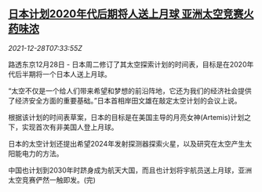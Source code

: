 <!--1640678462000-->
[日本计划2020年代后期将人送上月球 亚洲太空竞赛火药味浓](https://cn.reuters.com/article/japan-space-plan-1228-idCNKBS2J70DS)
------

<div><i>2021-12-28T07:33:55Z</i></div><p>路透东京12月28日 - 日本周二修订了其太空探索计划的时间表，目标是在2020年代后半期将一个日本人送上月球。</p><p>“太空不仅是一个给人们带来希望和梦想的前沿阵地，它还为我们的经济社会提供了经济安全方面的重要基础。”日本首相岸田文雄在敲定太空计划的会议上说。</p><p>根据该计划的时间表草案，日本的目标是在美国主导的月亮女神(Artemis)计划之下，实现首次有非美国人登上月球。</p><p>日本的太空计划还提出希望2024年发射探测器探索火星，以及研究在太空产生太阳能电力的方法。</p><p>中国也计划到2030年时跻身成为航天大国，而且也计划将宇航员送上月球，亚洲太空竞赛俨然一触即发。(完)</p>
